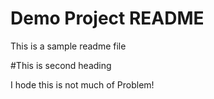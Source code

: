 # Demo Project README

This is a sample readme file

#This is second heading

I hode this is not much of Problem!